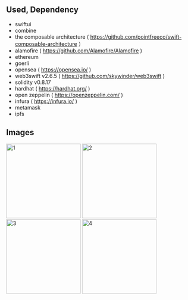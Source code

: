 ## Used, Dependency

- swiftui
- combine
- the composable architecture ( https://github.com/pointfreeco/swift-composable-architecture ）
- alamofire ( https://github.com/Alamofire/Alamofire )
- ethereum
- goerli
- opensea ( https://opensea.io/ )
- web3swift v2.6.5 ( https://github.com/skywinder/web3swift )
- solidity v0.8.17
- hardhat ( https://hardhat.org/ )
- open zeppelin ( https://openzeppelin.com/ )
- infura ( https://infura.io/ )
- metamask
- ipfs

## Images

<img width="200" alt="1" src="https://user-images.githubusercontent.com/2268288/199671545-fc0c4a64-99d9-477e-a0ba-ea2960b4b82b.png"> <img width="200" alt="2" src="https://user-images.githubusercontent.com/2268288/199671562-11136a0e-a19d-4133-97d6-167cb2dd8259.png"> <img width="200" alt="3" src="https://user-images.githubusercontent.com/2268288/199671572-4973e8e0-3ae7-4439-a9c4-42f03148e482.png"> <img width="200" alt="4" src="https://user-images.githubusercontent.com/2268288/199671581-9abb9142-0987-4c8b-873e-f8aa859f97d8.png">
